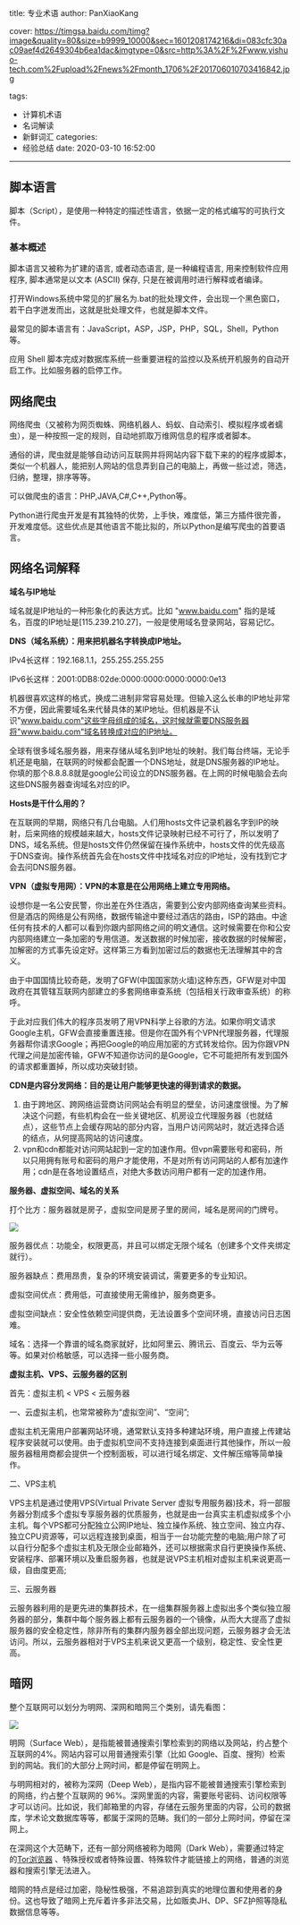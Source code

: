 title: 专业术语
author: PanXiaoKang

cover: https://timgsa.baidu.com/timg?image&quality=80&size=b9999_10000&sec=1601208174216&di=083cfc30ac09aef4d2649304b6ea1dac&imgtype=0&src=http%3A%2F%2Fwww.yishuo-tech.com%2Fupload%2Fnews%2Fmonth_1706%2F201706010703416842.jpg

tags:

  - 计算机术语
  - 名词解读
  - 新鲜词汇
categories:
  - 经验总结
date: 2020-03-10 16:52:00
---
## 脚本语言  

脚本（Script），是使用一种特定的描述性语言，依据一定的格式编写的可执行文件。

### 基本概述

脚本语言又被称为扩建的语言, 或者动态语言, 是一种编程语言, 用来控制软件应用程序, 脚本通常是以文本 (ASCⅡ) 保存, 只是在被调用时进行解释或者编译。

打开Windows系统中常见的扩展名为.bat的批处理文件，会出现一个黑色窗口，若干白字迸发而出，这就是批处理文件，也就是脚本文件。

最常见的脚本语言有：JavaScript，ASP，JSP，PHP，SQL，Shell，Python等。

应用 Shell 脚本完成对数据库系统一些重要进程的监控以及系统开机服务的自动开启工作。比如服务器的启停工作。

## 网络爬虫

网络爬虫（又被称为网页蜘蛛、网络机器人、蚂蚁、自动索引、模拟程序或者蠕虫），是一种按照一定的规则，自动地抓取万维网信息的程序或者脚本。

通俗的讲，爬虫就是能够自动访问互联网并将网站内容下载下来的的程序或脚本，类似一个机器人，能把别人网站的信息弄到自己的电脑上，再做一些过滤，筛选，归纳，整理，排序等等。

可以做爬虫的语言：PHP,JAVA,C#,C++,Python等。

Python进行爬虫开发是有其独特的优势，上手快，难度低，第三方插件很完善，开发难度低。这些优点是其他语言不能比拟的，所以Python是编写爬虫的首要语言。



## 网络名词解释

**域名与IP地址**

域名就是IP地址的一种形象化的表达方式。比如 "www.baidu.com" 指的是域名，百度的IP地址是[115.239.210.27]，一般是使用域名登录网站，容易记忆。

**DNS（域名系统）：用来把机器名字转换成IP地址。**

IPv4长这样：192.168.1.1，255.255.255.255

IPv6长这样：2001:0DB8:02de:0000:0000:0000:0000:0e13

机器很喜欢这样的格式，换成二进制非常容易处理。但输入这么长串的IP地址非常不方便，因此需要域名来代替具体的某IP地址。但机器是不认识"www.baidu.com"这些字母组成的域名，这时候就需要DNS服务器将"www.baidu.com"域名转换成对应的IP地址。

全球有很多域名服务器，用来存储从域名到IP地址的映射。我们每台终端，无论手机还是电脑，在联网的时候都会配置一个DNS地址，就是DNS服务器的IP地址。你填的那个8.8.8.8就是google公司设立的DNS服务器。在上网的时候电脑会去向这些DNS服务器查询域名对应的IP。

**Hosts是干什么用的？**

在互联网的早期，网络只有几台电脑。人们用hosts文件记录机器名字到IP的映射，后来网络的规模越来越大，hosts文件记录映射已经不可行了，所以发明了DNS，域名系统。但是hosts文件仍然保留在操作系统中，hosts文件的优先级高于DNS查询。操作系统首先会在hosts文件中找域名对应的IP地址，没有找到它才会去问DNS服务器。

**VPN（虚拟专用网）：VPN的本意是在公用网络上建立专用网络。**

设想你是一名公安民警，你出差在外住酒店，需要到公安内部网络查询某些资料。但是酒店的网络是公有网络，数据传输途中要经过酒店的路由，ISP的路由。中途任何有技术的人都可以看到你跟内部网络之间的明文通信。这时候需要在你和公安内部网络建立一条加密的专用信道。发送数据的时候加密，接收数据的时候解密，加解密的方式事先设定好。这样第三方看到加密过后的数据也无法理解其中的含义。

由于中国国情比较奇葩，发明了GFW(中国国家防火墙)这种东西，GFW是对中国政府在其管辖互联网内部建立的多套网络审查系统（包括相关行政审查系统）的称呼。

于此对应我们伟大的程序员发明了用VPN科学上谷歌的方法。如果你明文请求Google主机，GFW会直接重置连接。但是你在国外有个VPN代理服务器，代理服务器帮你请求Google；再把Google的响应用加密的方式转发给你。因为你跟VPN代理之间是加密传输，GFW不知道你访问的是Google，它不可能把所有发到国外的请求都重置掉，所以成功突破封锁。

**CDN是内容分发网络：目的是让用户能够更快速的得到请求的数据。**

1. 由于跨地区、跨网络运营商访问网站会有明显的壁垒，访问速度很慢。为了解决这个问题，有些机构会在一些关键地区、机房设立代理服务器（也就结点），这些节点上会缓存网站的部分内容，当用户访问网站时，就近选择合适的结点，从何提高网站的访问速度。
2. vpn和cdn都能对访问网站起到一定的加速作用。但vpn需要账号和密码，所以只用拥有账号和密码的用户才能使用，不是对所有访问网站的人都有加速作用；cdn是在各地设置结点，对绝大多数访问用户都有一定的加速作用。

**服务器、虚拟空间、域名的关系**

打个比方：服务器就是房子，虚拟空间是房子里的房间，域名是房间的门牌号。

![](https://upload-images.jianshu.io/upload_images/21121331-49b3948169449408.png?imageMogr2/auto-orient/strip|imageView2/2/w/700/format/webp)

服务器优点：功能全，权限更高，并且可以绑定无限个域名（创建多个文件夹绑定就行）。

服务器缺点：费用昂贵，复杂的环境安装调试，需要更多的专业知识。

虚拟空间优点：费用低，可直接使用无需维护，服务商更多。

虚拟空间缺点：安全性依赖空间提供商，无法设置多个空间环境，直接访问日志困难。

域名：选择一个靠谱的域名商家就好，比如阿里云、腾讯云、百度云、华为云等等。如果对价格敏感，可以选择一些小服务商。

**虚拟主机、VPS、云服务器的区别**

首先：虚拟主机 < VPS < 云服务器

一、云虚拟主机，也常常被称为“虚拟空间”、“空间”;

虚拟主机无需用户部署网站环境，通常默认支持多种建站环境，用户直接上传建站程序安装就可以使用。由于虚拟机空间不支持连接到桌面进行其他操作，所以一般服务器租用商都会提供一个控制面板，可以进行域名绑定、文件解压缩等简单操作。

二、VPS主机

VPS主机是通过使用VPS(Virtual Private Server 虚拟专用服务器)技术，将一部服务器分割成多个虚拟专享服务器的优质服务，也就是由一台真实主机虚拟成多个小主机。每个VPS都可分配独立公网IP地址、独立操作系统、独立空间、独立内存、独立CPU资源等，可以远程连接到桌面，相当于一台功能完整的电脑;用户除了可以自行分配多个虚拟主机及无限企业邮箱外，还可以根据需求自行更换操作系统、安装程序、部署环境以及重启服务器，也就是说VPS主机相对虚拟主机来说更高一级，自由度更高;

三、云服务器

云服务器利用的是更先进的集群技术，在一组集群服务器上虚拟出多个类似独立服务器的部分，集群中每个服务器上都有云服务器的一个镜像，从而大大提高了虚拟服务器的安全稳定性，除非所有的集群内服务器全部出现问题，云服务器才会无法访问。所以，云服务器相对于VPS主机来说又更高一个级别，稳定性、安全性更高。

## 暗网

整个互联网可以划分为明网、深网和暗网三个类别，请先看图：

![](http://www.vcdvd.com/images/anwang.png)

明网（Surface Web），是指能被普通搜索引擎检索到的网络以及网站，约占整个互联网的4%。网站内容可以用普通搜索引擎（比如 Google、百度、搜狗）检索到的网站。我们的大部分上网时间，都是停留在明网上。

与明网相对的，被称为深网（Deep Web），是指内容不能被普通搜索引擎检索到的网络，约占整个互联网的 96%。深网里面的内容，需要账号密码、访问权限等才可以访问。比如说，我们邮箱里的内容，存储在云服务里面的内容，公司的数据库，学术论文数据库等等，都属于深网的范畴。我们的一部分上网时间，停留在深网上。

在深网这个大范畴下，还有一部分网络被称为暗网（Dark Web），需要通过特定的[Tor浏览器](https://www.torproject.org/zh-CN/download/languages/) 、特殊授权或者特殊设置、特殊软件才能链接上的网络，普通的浏览器和搜索引擎无法进入。

暗网的特点是经过加密，隐秘性极强，不易追踪到真实的地理位置和使用者的身份。这也导致了暗网上充斥着许多非法交易，比如贩卖JH、DP、SFZ护照等隐私数据信息等等。

